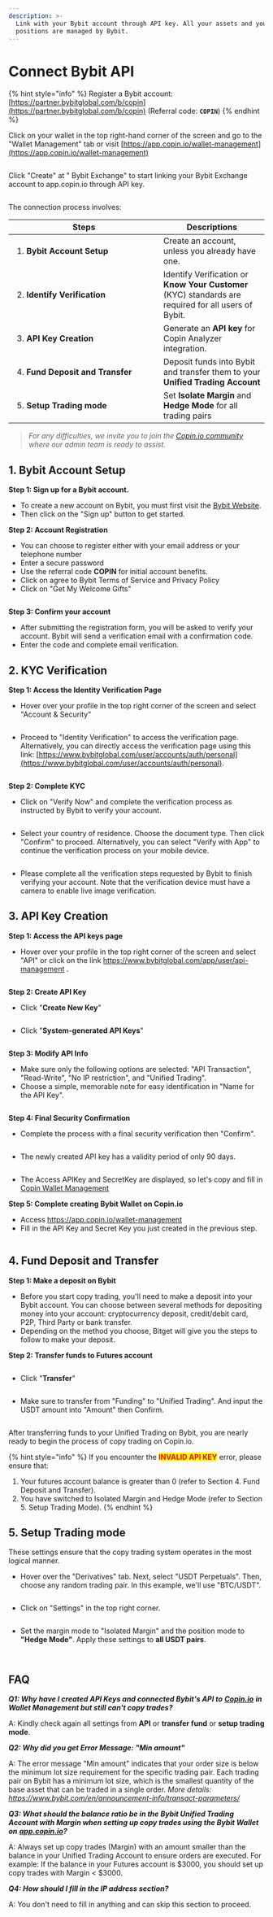 ```yaml
---
description: >-
  Link with your Bybit account through API key. All your assets and your
  positions are managed by Bybit.
---
```


# Connect Bybit API

{% hint style="info" %}
Register a Bybit account: [https://partner.bybitglobal.com/b/copin](https://partner.bybitglobal.com/b/copin) (Referral code: **`COPIN`**)
{% endhint %}

Click on your wallet in the top right-hand corner of the screen and go to the "Wallet Management" tab or visit [https://app.copin.io/wallet-management](https://app.copin.io/wallet-management)

<figure><img src="../../.gitbook/assets/image (92).png" alt=""><figcaption></figcaption></figure>

Click "Create" at " Bybit Exchange" to start linking your Bybit Exchange account to app.copin.io through API key.

<figure><img src="../../.gitbook/assets/image (93).png" alt=""><figcaption></figcaption></figure>

The connection process involves:

<table data-header-hidden><thead><tr><th width="281">Steps</th><th>Descriptions</th></tr></thead><tbody><tr><td><ol><li><strong>Bybit Account Setup</strong></li></ol></td><td>Create an account, unless you already have one.</td></tr><tr><td><ol start="2"><li><strong>Identify Verification</strong></li></ol></td><td>Identify Verification or <strong>Know Your Customer</strong> (KYC) standards are required for all users of Bybit.</td></tr><tr><td><ol start="3"><li><strong>API Key Creation</strong></li></ol></td><td>Generate an <strong>API key</strong> for Copin Analyzer integration.</td></tr><tr><td><ol start="4"><li><strong>Fund Deposit and Transfer</strong></li></ol></td><td>Deposit funds into Bybit and transfer them to your <strong>Unified Trading Account</strong></td></tr><tr><td><ol start="5"><li><strong>Setup Trading mode</strong></li></ol></td><td>Set <strong>Isolate Margin</strong> and <strong>Hedge Mode</strong> for all trading pairs</td></tr></tbody></table>

> _For any difficulties, we invite you to join the_ [_Copin.io community_](https://t.me/copin\_io) _where our admin team is ready to assist._

## **1. Bybit Account Setup**

**Step 1: Sign up for a Bybit account.**

* To create a new account on Bybit, you must first visit the [Bybit Website](https://partner.bybitglobal.com/b/copin).
* Then click on the "Sign up" button to get started.

**Step 2: Account Registration**

* You can choose to register either with your email address or your telephone number
* Enter a secure password
* Use the referral code **COPIN** for initial account benefits.
* Click on agree to Bybit Terms of Service and Privacy Policy
* Click on "Get My Welcome Gifts"

<figure><img src="../../.gitbook/assets/image (94).png" alt=""><figcaption></figcaption></figure>

**Step 3: Confirm your account**

* After submitting the registration form, you will be asked to verify your account. Bybit will send a verification email with a confirmation code.
* Enter the code and complete email verification.

## **2. KYC Verification**

**Step 1: Access the Identity Verification Page**

* Hover over your profile in the top right corner of the screen and select "Account & Security"

<figure><img src="../../.gitbook/assets/image (95).png" alt=""><figcaption></figcaption></figure>

* Proceed to "Identity Verification" to access the verification page. Alternatively, you can directly access the verification page using this link: [https://www.bybitglobal.com/user/accounts/auth/personal](https://www.bybitglobal.com/user/accounts/auth/personal).

<figure><img src="../../.gitbook/assets/image (96).png" alt=""><figcaption></figcaption></figure>

**Step 2: Complete KYC**

* Click on "Verify Now" and complete the verification process as instructed by Bybit to verify your account.

<figure><img src="../../.gitbook/assets/image (97).png" alt=""><figcaption></figcaption></figure>

* Select your country of residence. Choose the document type. Then click "Confirm" to proceed. Alternatively, you can select "Verify with App" to continue the verification process on your mobile device.

<figure><img src="../../.gitbook/assets/image (98).png" alt=""><figcaption></figcaption></figure>

* Please complete all the verification steps requested by Bybit to finish verifying your account. Note that the verification device must have a camera to enable live image verification.

## **3. API Key Creation**

**Step 1: Access the API keys page**

* Hover over your profile in the top right corner of the screen and select "API" or click on the link https://www.bybitglobal.com/app/user/api-management .

<figure><img src="../../.gitbook/assets/image (99).png" alt=""><figcaption></figcaption></figure>

**Step 2: Create API Key**

* Click "**Create New Key**"

<figure><img src="../../.gitbook/assets/image (100).png" alt=""><figcaption></figcaption></figure>

* Click "**System-generated API Keys**"

<figure><img src="../../.gitbook/assets/image (101).png" alt=""><figcaption></figcaption></figure>

**Step 3: Modify API Info**

* Make sure only the following options are selected: "API Transaction", "Read-Write", "No IP restriction", and "Unified Trading".
* Choose a simple, memorable note for easy identification in "Name for the API Key".

<figure><img src="../../.gitbook/assets/image (102).png" alt=""><figcaption></figcaption></figure>

**Step 4: Final Security Confirmation**

* Complete the process with a final security verification then "Confirm".

<figure><img src="../../.gitbook/assets/image (103).png" alt=""><figcaption></figcaption></figure>

* The newly created API key has a validity period of only 90 days.

<figure><img src="../../.gitbook/assets/image (104).png" alt=""><figcaption></figcaption></figure>

* The Access APIKey and SecretKey are displayed, so let's copy and fill in[ Copin Wallet Management](https://app.copin.io/wallet-management)

**Step 5: Complete creating Bybit Wallet on Copin.io**

* Access https://app.copin.io/wallet-management
* Fill in the API Key and Secret Key you just created in the previous step.

<figure><img src="../../.gitbook/assets/image (105).png" alt=""><figcaption></figcaption></figure>

## **4. Fund Deposit and Transfer**

**Step 1: Make a deposit on Bybit**

* Before you start copy trading, you'll need to make a deposit into your Bybit account. You can choose between several methods for depositing money into your account: cryptocurrency deposit, credit/debit card, P2P, Third Party or bank transfer.
* Depending on the method you choose, Bitget will give you the steps to follow to make your deposit.

**Step 2: Transfer funds to Futures account**

<figure><img src="../../.gitbook/assets/image (106).png" alt=""><figcaption></figcaption></figure>

* Click "**Transfer**"

<figure><img src="../../.gitbook/assets/image (107).png" alt=""><figcaption></figcaption></figure>

* Make sure to transfer from "Funding" to "Unified Trading". And input the USDT amount into "Amount" then Confirm.

<figure><img src="../../.gitbook/assets/image (108).png" alt=""><figcaption></figcaption></figure>

After transferring funds to your Unified Trading on Bybit, you are nearly ready to begin the process of copy trading on Copin.io.

{% hint style="info" %}
If you encounter the <mark style="color:red;">**INVALID API KEY**</mark> error, please ensure that:&#x20;

1. Your futures account balance is greater than 0 (refer to Section 4. Fund Deposit and Transfer).&#x20;
2. You have switched to Isolated Margin and Hedge Mode (refer to Section 5. Setup Trading Mode).
{% endhint %}

## **5. Setup Trading mode**

These settings ensure that the copy trading system operates in the most logical manner.

* Hover over the "Derivatives" tab. Next, select "USDT Perpetuals". Then, choose any random trading pair. In this example, we'll use "BTC/USDT".

<figure><img src="../../.gitbook/assets/image (109).png" alt=""><figcaption></figcaption></figure>

* Click on "Settings" in the top right corner.

<figure><img src="../../.gitbook/assets/image (110).png" alt=""><figcaption></figcaption></figure>

* Set the margin mode to "Isolated Margin" and the position mode to **"Hedge Mode"**. Apply these settings to **all USDT pairs**.

<figure><img src="../../.gitbook/assets/image (111).png" alt=""><figcaption></figcaption></figure>

<figure><img src="../../.gitbook/assets/image (137).png" alt=""><figcaption></figcaption></figure>

## FAQ

_**Q1: Why have I created API Keys and connected Bybit's API to**_ [_**Copin.io**_](http://copin.io/) _**in Wallet Management but still can't copy trades?**_

A: Kindly check again all settings from **API** or **transfer fund** or **setup trading mode**.

_**Q2: Why did you get Error Message: "Min amount"**_

A: The error message "Min amount" indicates that your order size is below the minimum lot size requirement for the specific trading pair. Each trading pair on Bybit has a minimum lot size, which is the smallest quantity of the base asset that can be traded in a single order. _More details: https://www.bybit.com/en/announcement-info/transact-parameters/_

_**Q3: What should the balance ratio be in the Bybit Unified Trading Account with Margin when setting up copy trades using the Bybit Wallet on**_ [_**app.copin.io**_](http://app.copin.io/)_**?**_

A: Always set up copy trades (Margin) with an amount smaller than the balance in your Unified Trading Account to ensure orders are executed. For example: If the balance in your Futures account is $3000, you should set up copy trades with Margin < $3000.

_**Q4: How should I fill in the IP address section?**_

A: You don't need to fill in anything and can skip this section to proceed.
